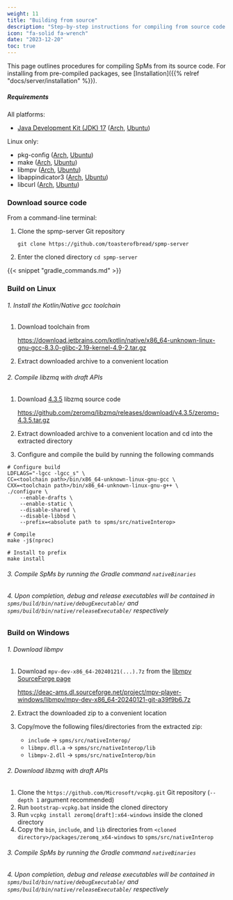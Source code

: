 ```yaml
---
weight: 11
title: "Building from source"
description: "Step-by-step instructions for compiling from source code for each platform"
icon: "fa-solid fa-wrench"
date: "2023-12-20"
toc: true
---
```


This page outlines procedures for compiling SpMs from its source code. For installing from pre-compiled packages, see [Installation]({{% relref "docs/server/installation" %}}).

##### Requirements

All platforms:
- [Java Development Kit (JDK) 17](https://www.oracle.com/java/technologies/downloads/#java17) ([Arch](https://archlinux.org/packages/extra/x86_64/jre17-openjdk/), [Ubuntu](https://packages.ubuntu.com/openjdk-17-jdk))

Linux only:
- pkg-config ([Arch](https://archlinux.org/packages/core/x86_64/pkgconf/), [Ubuntu](https://packages.ubuntu.com/pkg-config))
- make ([Arch](https://archlinux.org/packages/core/x86_64/make/), [Ubuntu](https://packages.ubuntu.com/make))
- libmpv ([Arch](https://archlinux.org/packages/extra/x86_64/mpv/), [Ubuntu](https://packages.ubuntu.com/libmpv-dev))
- libappindicator3 ([Arch](https://archlinux.org/packages/extra/x86_64/libappindicator-gtk3/files/), [Ubuntu](https://packages.ubuntu.com/libappindicator3-dev))
- libcurl ([Arch](https://archlinux.org/packages/core/x86_64/curl/), [Ubuntu](https://packages.ubuntu.com/libcurl4-openssl-dev))

### Download source code

From a command-line terminal:

1. Clone the spmp-server Git repository

    `git clone https://github.com/toasterofbread/spmp-server`

2. Enter the cloned directory `cd spmp-server`

{{< snippet "gradle_commands.md" >}}

### Build on Linux

###### 1. Install the Kotlin/Native gcc toolchain
1. Download toolchain from

    https://download.jetbrains.com/kotlin/native/x86_64-unknown-linux-gnu-gcc-8.3.0-glibc-2.19-kernel-4.9-2.tar.gz

2. Extract downloaded archive to a convenient location

###### 2. Compile libzmq with draft APIs
1. Download [4.3.5](https://github.com/zeromq/libzmq/releases/tag/v4.3.5) libzmq source code

    https://github.com/zeromq/libzmq/releases/download/v4.3.5/zeromq-4.3.5.tar.gz

2. Extract downloaded archive to a convenient location and cd into the extracted directory
3. Configure and compile the build by running the following commands

```
# Configure build
LDFLAGS="-lgcc -lgcc_s" \
CC=<toolchain path>/bin/x86_64-unknown-linux-gnu-gcc \
CXX=<toolchain path>/bin/x86_64-unknown-linux-gnu-g++ \
./configure \
    --enable-drafts \
    --enable-static \
    --disable-shared \
    --disable-libbsd \
    --prefix=<absolute path to spms/src/nativeInterop>

# Compile
make -j$(nproc)

# Install to prefix
make install
```

###### 3. Compile SpMs by running the Gradle command `nativeBinaries`

###### 4. Upon completion, debug and release executables will be contained in `spms/build/bin/native/debugExecutable/` and `spms/build/bin/native/releaseExecutable/` respectively

### Build on Windows

###### 1. Download libmpv
1. Download ``mpv-dev-x86_64-20240121(...).7z`` from the [libmpv SourceForge page](https://sourceforge.net/projects/mpv-player-windows/files/libmpv/)

    https://deac-ams.dl.sourceforge.net/project/mpv-player-windows/libmpv/mpv-dev-x86_64-20240121-git-a39f9b6.7z

2. Extract the downloaded zip to a convenient location
3. Copy/move the following files/directories from the extracted zip:

    - `include` -> `spms/src/nativeInterop/`
    - `libmpv.dll.a` -> `spms/src/nativeInterop/lib`
    - `libmpv-2.dll` -> `spms/src/nativeInterop/bin`

###### 2. Download libzmq with draft APIs
1. Clone the `https://github.com/Microsoft/vcpkg.git` Git repository (`--depth 1` argument recommended)
2. Run `bootstrap-vcpkg.bat` inside the cloned directory
3. Run `vcpkg install zeromq[draft]:x64-windows` inside the cloned directory
4. Copy the `bin`, `include`, and `lib` directories from `<cloned directory>/packages/zeromq_x64-windows` to `spms/src/nativeInterop`

###### 3. Compile SpMs by running the Gradle command `nativeBinaries`

###### 4. Upon completion, debug and release executables will be contained in `spms/build/bin/native/debugExecutable/` and `spms/build/bin/native/releaseExecutable/` respectively
